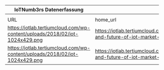 |IoTNumb3rs Datenerfassung|||||||||||
| ---- | ---- | ---- | ---- | ---- | ---- | ---- | ---- | ---- | ---- | ---- |
||||||||||||
|URL|home_url|filename|device_class|device_count|market_class|market_volume|prognosis_year|publication_year|authorship_class|Dropbox folder|
|https://iotlab.tertiumcloud.com/wp-content/uploads/2018/02/iot-1024x429.png|https://iotlab.tertiumcloud.com/2018/02/15/present-and-future-of-iot-market-in-italy/|file6_iot-1024x429.png|||size|2000000000|2015|2018|blogger|marielledemuth/20181216-1800|
|https://iotlab.tertiumcloud.com/wp-content/uploads/2018/02/iot-1024x429.png|https://iotlab.tertiumcloud.com/2018/02/15/present-and-future-of-iot-market-in-italy/|file6_iot-1024x429.png|||size|2800000000|2016|2018|blogger|marielledemuth/20181216-1800|

